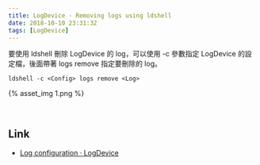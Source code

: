```yaml
---
title: LogDevice - Removing logs using ldshell
date: 2018-10-10 23:31:32
tags: [LogDevice]
---
```


要使用 ldshell 刪除 LogDevice 的 log，可以使用 -c 參數指定 LogDevice 的設定檔，後面帶著 logs remove 指定要刪除的 log。  

<!-- More -->

    ldshell -c <Config> logs remove <Log>

{% asset_img 1.png %}

<br/>


Link
---
* [Log configuration · LogDevice](https://logdevice.io/docs/Logs.html)
